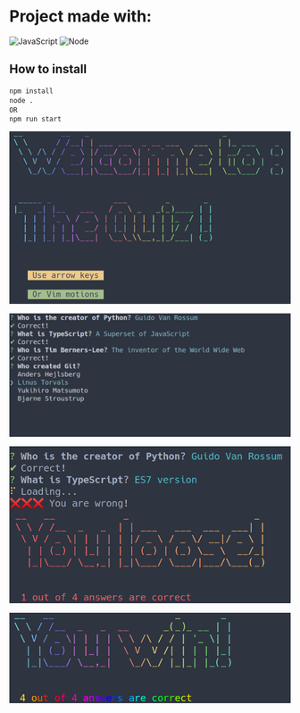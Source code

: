 # Project made with:

<img alt="JavaScript" src="https://img.shields.io/badge/JAVASCRIPT%20-%23F7DF1E.svg?&style=for-the-badge&logo=javascript&logoColor=black&labelColor=23F7DF1" />

<img alt="Node" src="https://img.shields.io/badge/Node.js-43853D?style=for-the-badge&logo=node-dot-js&logoColor=white" />

##  How to install
```sh
npm install
node .
OR
npm run start
```

![Quiz Capture 1](capture_1.png)

![Quiz Capture 2](capture_2.png)

![Quiz Capture 3](capture_3.png)

![Quiz Capture 4](capture_4.png)
